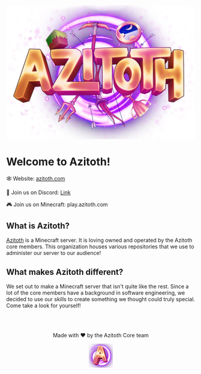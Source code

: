 <p align="center">
  <img src="https://raw.githubusercontent.com/Azitoth/.github/main/assets/logo_scaled.png" style="max-width:500px" />
</p>

# Welcome to Azitoth!

🕸️ Website: [azitoth.com](https://azitoth.com)

📢 Join us on Discord: [Link](https://discord.gg/m2c6D2U6QH)

🎮 Join us on Minecraft: play.azitoth.com

## What is Azitoth?

[Azitoth](https://azitoth.com) is a Minecraft server. It is loving owned and operated by the Azitoth core members. This organization houses various repositories that we use to administer our server to our audience!

## What makes Azitoth different?

We set out to make a Minecraft server that isn't quite like the rest. Since a lot of the core members have a background in software engineering, we decided to use our skills to create something we thought could truly special. Come take a look for yourself!

<br/>
<br/>

<p align="center">
    Made with ❤️ by the Azitoth Core team
</p>

<p align="center">
  <img src="https://raw.githubusercontent.com/Azitoth/.github/main/assets/icon_256.png" style="max-width:500px" />
</p>
